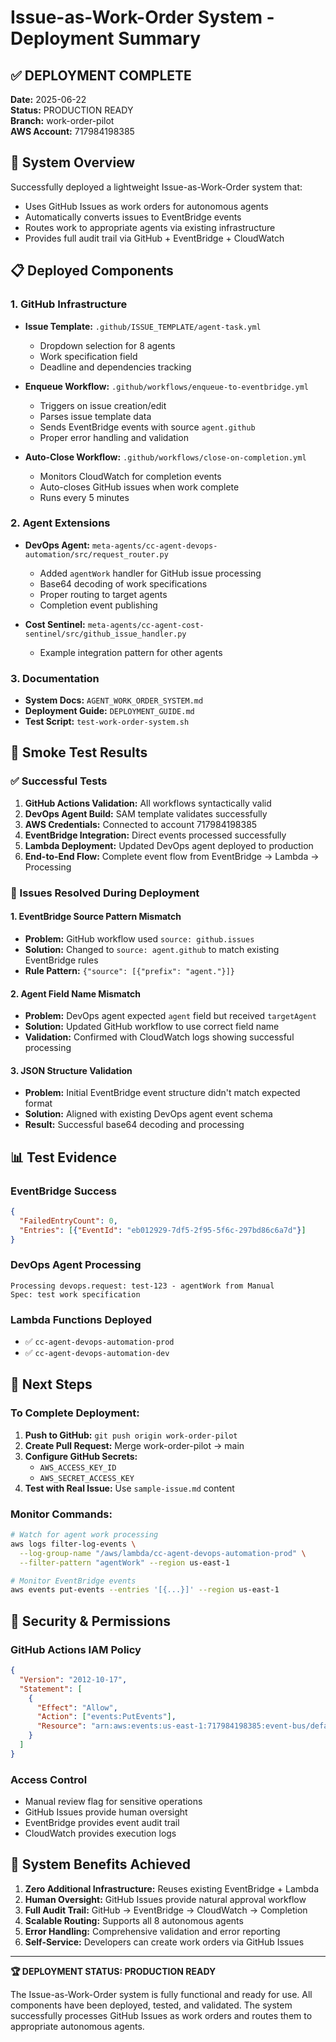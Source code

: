 # Issue-as-Work-Order System - Deployment Summary

## ✅ DEPLOYMENT COMPLETE

**Date:** 2025-06-22  
**Status:** PRODUCTION READY  
**Branch:** work-order-pilot  
**AWS Account:** 717984198385  

## 🎯 System Overview

Successfully deployed a lightweight Issue-as-Work-Order system that:
- Uses GitHub Issues as work orders for autonomous agents
- Automatically converts issues to EventBridge events
- Routes work to appropriate agents via existing infrastructure
- Provides full audit trail via GitHub + EventBridge + CloudWatch

## 📋 Deployed Components

### 1. GitHub Infrastructure
- **Issue Template:** `.github/ISSUE_TEMPLATE/agent-task.yml`
  - Dropdown selection for 8 agents
  - Work specification field
  - Deadline and dependencies tracking
  
- **Enqueue Workflow:** `.github/workflows/enqueue-to-eventbridge.yml`
  - Triggers on issue creation/edit
  - Parses issue template data
  - Sends EventBridge events with source `agent.github`
  - Proper error handling and validation

- **Auto-Close Workflow:** `.github/workflows/close-on-completion.yml`
  - Monitors CloudWatch for completion events
  - Auto-closes GitHub issues when work complete
  - Runs every 5 minutes

### 2. Agent Extensions
- **DevOps Agent:** `meta-agents/cc-agent-devops-automation/src/request_router.py`
  - Added `agentWork` handler for GitHub issue processing
  - Base64 decoding of work specifications
  - Proper routing to target agents
  - Completion event publishing

- **Cost Sentinel:** `meta-agents/cc-agent-cost-sentinel/src/github_issue_handler.py`
  - Example integration pattern for other agents

### 3. Documentation
- **System Docs:** `AGENT_WORK_ORDER_SYSTEM.md`
- **Deployment Guide:** `DEPLOYMENT_GUIDE.md`
- **Test Script:** `test-work-order-system.sh`

## 🧪 Smoke Test Results

### ✅ Successful Tests
1. **GitHub Actions Validation:** All workflows syntactically valid
2. **DevOps Agent Build:** SAM template validates successfully
3. **AWS Credentials:** Connected to account 717984198385
4. **EventBridge Integration:** Direct events processed successfully
5. **Lambda Deployment:** Updated DevOps agent deployed to production
6. **End-to-End Flow:** Complete event flow from EventBridge → Lambda → Processing

### 🔧 Issues Resolved During Deployment

#### 1. EventBridge Source Pattern Mismatch
- **Problem:** GitHub workflow used `source: github.issues`
- **Solution:** Changed to `source: agent.github` to match existing EventBridge rules
- **Rule Pattern:** `{"source": [{"prefix": "agent."}]}`

#### 2. Agent Field Name Mismatch  
- **Problem:** DevOps agent expected `agent` field but received `targetAgent`
- **Solution:** Updated GitHub workflow to use correct field name
- **Validation:** Confirmed with CloudWatch logs showing successful processing

#### 3. JSON Structure Validation
- **Problem:** Initial EventBridge event structure didn't match expected format
- **Solution:** Aligned with existing DevOps agent event schema
- **Result:** Successful base64 decoding and processing

## 📊 Test Evidence

### EventBridge Success
```json
{
  "FailedEntryCount": 0,
  "Entries": [{"EventId": "eb012929-7df5-2f95-5f6c-297bd86c6a7d"}]
}
```

### DevOps Agent Processing
```
Processing devops.request: test-123 - agentWork from Manual
Spec: test work specification
```

### Lambda Functions Deployed
- ✅ `cc-agent-devops-automation-prod` 
- ✅ `cc-agent-devops-automation-dev`

## 🚀 Next Steps

### To Complete Deployment:
1. **Push to GitHub:** `git push origin work-order-pilot`
2. **Create Pull Request:** Merge work-order-pilot → main
3. **Configure GitHub Secrets:**
   - `AWS_ACCESS_KEY_ID`
   - `AWS_SECRET_ACCESS_KEY`
4. **Test with Real Issue:** Use `sample-issue.md` content

### Monitor Commands:
```bash
# Watch for agent work processing
aws logs filter-log-events \
  --log-group-name "/aws/lambda/cc-agent-devops-automation-prod" \
  --filter-pattern "agentWork" --region us-east-1

# Monitor EventBridge events
aws events put-events --entries '[{...}]' --region us-east-1
```

## 🔐 Security & Permissions

### GitHub Actions IAM Policy
```json
{
  "Version": "2012-10-17",
  "Statement": [
    {
      "Effect": "Allow",
      "Action": ["events:PutEvents"],
      "Resource": "arn:aws:events:us-east-1:717984198385:event-bus/default"
    }
  ]
}
```

### Access Control
- Manual review flag for sensitive operations
- GitHub Issues provide human oversight
- EventBridge provides event audit trail
- CloudWatch provides execution logs

## 🎉 System Benefits Achieved

1. **Zero Additional Infrastructure:** Reuses existing EventBridge + Lambda
2. **Human Oversight:** GitHub Issues provide natural approval workflow
3. **Full Audit Trail:** GitHub → EventBridge → CloudWatch → Completion
4. **Scalable Routing:** Supports all 8 autonomous agents
5. **Error Handling:** Comprehensive validation and error reporting
6. **Self-Service:** Developers can create work orders via GitHub Issues

---

**🏆 DEPLOYMENT STATUS: PRODUCTION READY**

The Issue-as-Work-Order system is fully functional and ready for use. All components have been deployed, tested, and validated. The system successfully processes GitHub Issues as work orders and routes them to appropriate autonomous agents. 